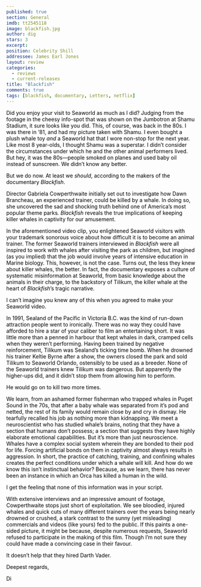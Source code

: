 ```yaml
---
published: true
section: General
imdb: tt2545118
image: blackfish.jpg
author: dig
stars: 3
excerpt: 
position: Celebrity Shill
addressee: James Earl Jones
layout: review
categories: 
  - reviews
  - current-releases
title: "Blackfish"
comments: true
tags: [blackfish, documentary, Letters, netflix]
---
```


<p><span style="color:black;">Did you enjoy your visit to Seaworld as much as I did? Judging from the footage in the cheesy info-spot that was shown on the Jumbotron at Shamu Stadium, it sure looks like you did. This, of course, was back in the 80s. I was there in &lsquo;81, and had my picture taken with Shamu. I even bought a plush whale toy <em>and</em> a Seaworld hat that I wore non-stop for the next year. Like most 8 year-olds, I thought Shamu was a superstar. I didn&rsquo;t consider the circumstances under which he and the other animal performers lived. But hey, it was the 80s&mdash;people smoked on planes and used baby oil instead of sunscreen. We didn&rsquo;t know any better. <br /></span></p>
<p><span style="color:black;">But we do now. At least we <em>should</em>, according to the makers of the documentary <em>Blackfish</em>.</span></p>
<p><span style="color:black;">Director Gabriela Cowperthwaite initially set out to investigate how Dawn Brancheau, an experienced trainer, could be killed by a whale. In doing so, she uncovered the sad and shocking truth behind one of America&rsquo;s most popular theme parks<em>. Blackfish</em> reveals the true implications of keeping killer whales in captivity for our amusement.</span></p>
<p><span style="color:black;">In the aforementioned video clip, you enlightened Seaworld visitors with your trademark sonorous voice about how difficult it is to become an animal trainer. The former Seaworld trainers interviewed in <em>Blackfish</em> were all inspired to work with whales after visiting the park as children, but imagined (as you implied) that the job would involve years of intensive education in Marine biology. This, however, is not the case. Turns out, the less they knew about killer whales, the better. In fact, the documentary exposes a culture of systematic misinformation at Seaworld, from basic knowledge about the animals in their charge, to the backstory of Tilikum, the killer whale at the heart of <em>Blackfish</em>&rsquo;s tragic narrative.</span></p>
<p><span style="color:black;">I can&rsquo;t imagine you knew any of this when you agreed to make your Seaworld video.</span></p>
<p><span style="color:black;">In 1991, Sealand of the Pacific in Victoria B.C. was the kind of run-down attraction people went to ironically. There was no way they could have afforded to hire a star of your caliber to film an entertaining short. It was little more than a penned in harbour that kept whales in dark, cramped cells when they weren&rsquo;t performing. Having been trained by negative reinforcement, Tilikum was Sealand&rsquo;s ticking time bomb. When he drowned his trainer Keltie Byrne after a show, the owners closed the park and sold Tilikum to Seaworld Orlando, ostensibly to be used as a breeder. None of the Seaworld trainers knew Tilikum was dangerous. But apparently the higher-ups did, and it didn&rsquo;t stop them from allowing him to perform. <br /></span></p>
<p><span style="color:black;">He would go on to kill two more times.</span></p>
<p><span style="color:black;">We learn, from an ashamed former fisherman who trapped whales in Puget Sound in the 70s, that after a baby whale was separated from it&rsquo;s pod and netted, the rest of its family would remain close by and cry in dismay. He tearfully recalled his job as nothing more than kidnapping. We meet a neuroscientist who has studied whale&rsquo;s brains, noting that they have a section that humans don&rsquo;t possess; a section that suggests they have highly elaborate emotional capabilities. But it&rsquo;s more than just neuroscience. Whales have a complex social system wherein they are bonded to their pod for life. Forcing artificial bonds on them in captivity almost always results in aggression. In short, the practice of catching, training, and confining whales creates the perfect conditions under which a whale will kill. And how do we know this isn&rsquo;t instinctual behavior? Because, as we learn, there has never been an instance in which an Orca has killed a human in the wild.</span></p>
<p><span style="color:black;">I get the feeling that none of this information was in your script.</span></p>
<p><span style="color:black;">With extensive interviews and an impressive amount of footage, Cowperthwaite stops just short of exploitation. We see bloodied, injured whales and quick cuts of many different trainers over the years being nearly drowned or crushed, a stark contrast to the sunny (yet misleading) commercials and videos (like yours) fed to the public. If this paints a one-sided picture, it might be because, despite numerous requests, Seaworld refused to participate in the making of this film. Though I&rsquo;m not sure they could have made a convincing case in their favour. </span></p>
<p><span style="color:black;">It doesn&rsquo;t help that they hired Darth Vader. </span></p>
<p><span style="color:black;">Deepest regards,</span></p>
<p><span style="color:black;">Di</span></p>
